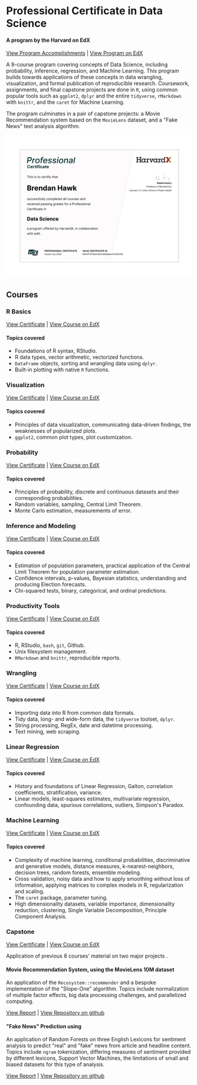 # Professional Certificate in Data Science
#### A program by the Harvard on EdX

[View Program Accomplishments](https://credentials.edx.org/records/programs/shared/92e3d3daba6c4ba4afbd556b8cb5c8e9/) | [View Program on EdX](https://www.edx.org/professional-certificate/harvardx-data-science) 

A 9-course program covering concepts of Data Science, including probability, inference, regression, and Machine Learning. This program builds towards applications of these concepts in data wrangling, visualization, and formal publication of reproducible research. Coursework, assignments, and final capstone projects are done in `R`, using common popular tools such as `ggplot2`, `dplyr` and the entire `tidyverse`, `rMarkdown` with `knittr`, and the `caret` for Machine Learning.

The program culminates in a pair of capstone projects: a Movie Recommendation system based on the `MovieLens` dataset, and a "Fake News" text analysis algorithm.

<a href="Professional%20Certificate%20In%20Data%20Science.pdf" width="640" /><img src="Professional%20Certificate%20In%20Data%20Science.png" width="640" /></a>

## Courses

### R Basics

[View Certificate](Course%20Certificates/PH125.1x%20R%20Basics.pdf) | [View Course on EdX](https://www.edx.org/course/data-science-r-basics) 

#### Topics covered

+ Foundations of R syntax, RStudio.
+ R data types, vector arithmetic, vectorized functions.
+ `DataFrame` objects, sorting and wrangling data using `dplyr`.
+ Built-in plotting with native `R` functions.

### Visualization

[View Certificate](Course%20Certificates/PH125.2x%20Visualization.pdf) | [View Course on EdX](https://www.edx.org/course/data-science-visualization) 

#### Topics covered

+ Principles of data visualization, communicating data-driven findings, the weaknesses of popularized plots.
+ `ggplot2`, common plot types, plot customization.

### Probability

[View Certificate](Course%20Certificates/PH125.3x%20Probability.pdf) | [View Course on EdX](https://www.edx.org/course/data-science-probability) 

#### Topics covered

+ Principles of probability, discrete and continuous datasets and their corresponding probabilities.
+ Random variables, sampling, Central Limit Theorem.
+ Monte Carlo estimation, measurements of error.

### Inference and Modeling

[View Certificate](Course%20Certificates/PH125.4x%20Inference%20And%20Modeling.pdf) | [View Course on EdX](https://www.edx.org/course/data-science-inference-and-modeling) 

#### Topics covered

+ Estimation of population parameters, practical application of the Central Limit Theorem for population parameter estimation.
+ Confidence intervals, p-values, Bayesian statistics, understanding and producing Election forecasts.
+ Chi-squared tests, binary, categorical, and ordinal predictions.

### Productivity Tools

[View Certificate](Course%20Certificates/PH125.5x%20Productivity%20Tools.pdf) | [View Course on EdX](https://www.edx.org/course/data-science-productivity-tools) 

#### Topics covered

+ R, RStudio, `bash`, `git`, Github.
+ Unix filesystem management.
+ `RMarkdown` and `knittr`, reproducible reports.

### Wrangling

[View Certificate](Course%20Certificates/PH125.6x%20Wrangling.pdf) | [View Course on EdX](https://www.edx.org/course/data-science-wrangling) 

#### Topics covered

+ Importing data into R from common data formats.
+ Tidy data, long- and wide-form data, the `tidyverse` toolset, `dplyr`.
+ String processing, RegEx, date and datetime processing.
+ Text mining, web scraping.

### Linear Regression

[View Certificate](Course%20Certificates/PH125.7x%20Linear%20Regression.pdf) | [View Course on EdX](https://www.edx.org/course/data-science-linear-regression) 

#### Topics covered

+ History and foundations of Linear Regression, Galton, correlation coefficients, stratification, variance.
+ Linear models, least-squares estimates, multivariate regression, confounding data, spurious correlations, outliers, Simpson's Paradox.

### Machine Learning

[View Certificate](Course%20Certificates/PH125.8x%20Machine%20Learning.pdf) | [View Course on EdX](https://www.edx.org/course/data-science-machine-learning) 

#### Topics covered

+ Complexity of machine learning, conditional probabilities, discriminative and generative models, distance measures, k-nearest-neighbors, decision trees, random forests, ensemble modeling.
+ Cross validation, noisy data and how to apply smoothing without loss of information, applying matrices to complex models in R, regularization and scaling.
+ The `caret` package, parameter tuning.
+ High dimensionality datasets, variable importance, dimensionality reduction, clustering, Single Variable Decomposition,  Principle Component Analysis.

### Capstone

[View Certificate](Course%20Certificates/PH125.9x%20Capstone.pdf) | [View Course on EdX](https://www.edx.org/course/data-science-capstone)

Application of previous 8 courses' material on two major projects .

#### Movie Recommendation System, using the MovieLens 10M dataset
An application of the `Recosystem::recommender` and a bespoke implementation of the "Slope-One" algorithm. Topics include normalization of multiple factor effects, big data processing challenges, and parallelized computing.

[View Report](https://github.com/bjhawk/PH125.9x-movielens/blob/master/report.pdf) | [View Repository on github](https://github.com/bjhawk/PH125.9x-movielens/)

#### "Fake News" Prediction using
An application of Random Forests on three English Lexicons for sentiment analysis to predict "real" and "fake" news from article and headline content. Topics include `ngram` tokenization, differing measures of sentiment provided by different lexicons, Support Vector Machines, the limitations of small and biased datasets for this type of analysis.

[View Report](https://github.com/bjhawk/PH125.9x-fakenews/blob/master/report.pdf) | [View Repository on github](https://github.com/bjhawk/PH125.9x-fakenews/)
